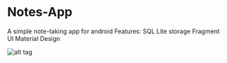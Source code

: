 # Notes-App
A simple note-taking app for android
Features:
SQL Lite storage
Fragment UI
Material Design

![alt tag](https://www.dropbox.com/s/z7yy5yy2r87p4l4/Notes_1.PNG?dl=0)
